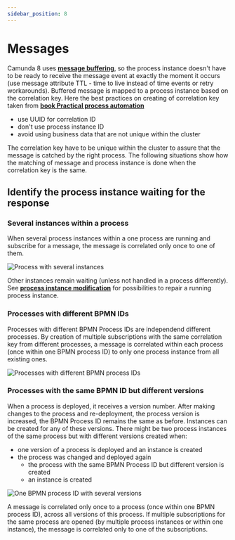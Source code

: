 ```yaml
---
sidebar_position: 8
---
```


# Messages

Camunda 8 uses **[message buffering](https://docs.camunda.io/docs/components/concepts/messages/#message-buffering)**, so the process instance doesn't have to be ready to receive the message event at exactly the moment it occurs (use message attribute TTL - time to live instead of time events or retry workarounds). Buffered message is mapped to a process instance based on the correlation key. Here the best practices on creating of correlation key taken from **[book Practical process automation](https://camunda.com/blog/2021/03/publishing-practical-process-automation/)**
- use UUID for correlation ID
- don't use process instance ID
- avoid using business data that are not unique within the cluster

The correlation key have to be unique within the cluster to assure that the message is catched by the right process. The following situations show how the matching of message and process instance is done when the correlation key is the same.

## Identify the process instance waiting for the response


### Several instances within a process

When several process instances within a one process are running and subscribe for a message, the message is correlated only once to one of them.

![Process with several instances](/img/msg_oneProcessManyInstances.svg)

Other instances remain waiting (unless not handled in a process differently). See **[process instance modification](https://docs.camunda.io/docs/components/concepts/process-instance-modification/)** for possibilities to repair a running process instance.

### Processes with different BPMN IDs

Processes with different BPMN Process IDs are independend different processes. By creation of multiple subscriptions with the same correlation key from different processes, a message is correlated within each process (once within one BPMN process ID) to only one process instance from all existing ones.

![Processes with different BPMN process IDs](/img/msg_differentProcesses.svg)

### Processes with the same BPMN ID but different versions

When a process is deployed, it receives a version number. After making changes to the process and re-deployment, the process version is increased, the BPMN Process ID remains the same as before. Instances can be created for any of these versions. There might be two process instances of the same process but with different versions created when:

- one version of a process is deployed and an instance is created
- the process was changed and deployed again
    - the process with the same BPMN Process ID but different version is created
    - an instance is created

![One BPMN process ID with several versions](/img/msg_oneProcessManyVersions.svg)

A message is correlated only once to a process (once within one BPMN process ID), across all versions of this process. If multiple subscriptions for the same process are opened (by multiple process instances or within one instance), the message is correlated only to one of the subscriptions.
